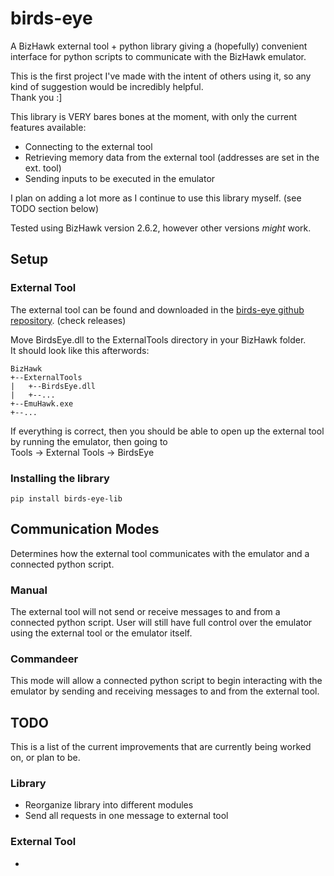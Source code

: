 # birds-eye
A BizHawk external tool + python library giving a (hopefully) convenient interface for python scripts to communicate with the BizHawk emulator. <br/>

This is the first project I've made with the intent of others using it, so any kind of suggestion would be incredibly helpful. <br/>
Thank you :]

This library is VERY bares bones at the moment, with only the current features available: <br/>
- Connecting to the external tool <br/>
- Retrieving memory data from the external tool (addresses are set in the ext. tool) <br/>
- Sending inputs to be executed in the emulator <br/>

I plan on adding a lot more as I continue to use this library myself. (see TODO section below) <br/>

Tested using BizHawk version 2.6.2, however other versions *might* work.

## Setup

### External Tool
The external tool can be found and downloaded in the [birds-eye github repository](https://github.com/SkiHatDuckie/birds-eye). (check releases)

Move BirdsEye.dll to the ExternalTools directory in your BizHawk folder. <br/>
It should look like this afterwords:

```
BizHawk
+--ExternalTools
|   +--BirdsEye.dll
|   +--...
+--EmuHawk.exe
+--...
```

If everything is correct, then you should be able to open up the external tool by running the emulator, then going to <br/>
Tools -> External Tools -> BirdsEye

### Installing the library
`pip install birds-eye-lib`

## Communication Modes
Determines how the external tool communicates with the emulator and a connected python script.

### Manual
The external tool will not send or receive messages to and from a connected python script. User will still have
full control over the emulator using the external tool or the emulator itself.

### Commandeer
This mode will allow a connected python script to begin interacting with the emulator by sending and receiving
messages to and from the external tool.

## TODO
This is a list of the current improvements that are currently being worked on, or plan to be. <br/>

### Library
- Reorganize library into different modules <br/>
- Send all requests in one message to external tool <br/>

### External Tool
- 